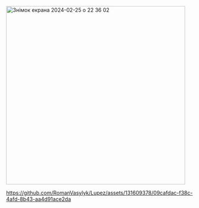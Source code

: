 <img width="483" alt="Знімок екрана 2024-02-25 о 22 36 02" src="https://github.com/RomanVasylyk/Lupez/assets/131609378/a2159589-291e-49e6-9475-d13def75def1">


https://github.com/RomanVasylyk/Lupez/assets/131609378/09cafdac-f38c-4afd-8b43-aa4d91ace2da

